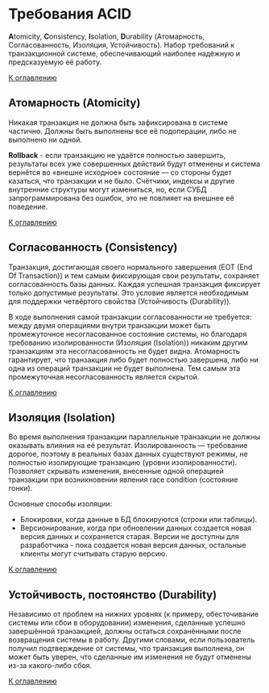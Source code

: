 # Требования ACID

**A**tomicity, **C**onsistency, **I**solation, **D**urability (Атомарность, Согласованность, Изоляция, Устойчивость). Набор требований к транзакционной системе, обеспечивающий наиболее надёжную и предсказуемую её работу.

[К оглавлению](../README.md)

## Атомарность (Atomicity)

Никакая транзакция не должна быть зафиксирована в системе частично. Должны быть выполнены все её подоперации, либо не выполнено ни одной.

**Rollback** - если транзакцию не удаётся полностью завершить, результаты всех уже совершенных действий будут отменены и система вернётся во «внешне исходное» состояние — со стороны будет казаться, что транзакции и не было. Cчётчики, индексы и другие внутренние структуры могут измениться, но, если СУБД запрограммирована без ошибок, это не повлияет на внешнее её поведение.

[К оглавлению](../README.md)

## Согласованность (Consistency)

Транзакция, достигающая своего нормального завершения (EOT (End Of Transaction)) и тем самым фиксирующая свои результаты, сохраняет согласованность базы данных. Каждая успешная транзакция фиксирует только допустимые результаты. Это условие является необходимым для поддержки четвёртого свойства (Устойчивость (Durability)).

В ходе выполнения самой транзакции согласованности не требуется: между двумя операциями внутри транзакции может быть промежуточное несогласованное состояние системы, но благодаря требованию изолированности (Изоляция (Isolation)) никаким другим транзакциям эта несогласованность не будет видна. Атомарность гарантирует, что транзакция либо будет полностью завершена, либо ни одна из операций транзакции не будет выполнена. Тем самым эта промежуточная несогласованность является скрытой.

[К оглавлению](../README.md)

## Изоляция (Isolation)

Во время выполнения транзакции параллельные транзакции не должны оказывать влияния на её результат. Изолированность — требование дорогое, поэтому в реальных базах данных существуют режимы, не полностью изолирующие транзакцию (уровни изолированности). Позволяет скрывать изменения, внесенные одной операцией транзакции при возникновении явления race condition (состояние гонки).

Основные способы изоляции:
- Блокировки, когда данные в БД блокируются (строки или таблицы).
- Версионирование, когда при обновлении данных создается новая версия данных и сохраняется старая. Версии не доступны для разработчика - пока создается новая версия данных, остальные клиенты могут считывать старую версию.

[К оглавлению](../README.md)

## Устойчивость, постоянство (Durability)

Независимо от проблем на нижних уровнях (к примеру, обесточивание системы или сбои в оборудовании) изменения, сделанные успешно завершённой транзакцией, должны остаться сохранёнными после возвращения системы в работу. Другими словами, если пользователь получил подтверждение от системы, что транзакция выполнена, он может быть уверен, что сделанные им изменения не будут отменены из-за какого-либо сбоя.

[К оглавлению](../README.md)
